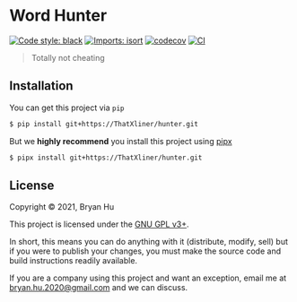 # Word Hunter

[![Code style: black](https://img.shields.io/badge/code%20style-black-000000.svg)](https://github.com/psf/black) [![Imports: isort](https://img.shields.io/badge/%20imports-isort-%231674b1?style=flat&labelColor=ef8336)](https://pycqa.github.io/isort/)
 [![codecov](https://codecov.io/gh/ThatXliner/hunter/branch/main/graph/badge.svg)](https://codecov.io/gh/ThatXliner/hunter)  [![CI](https://github.com/ThatXliner/hunter/actions/workflows/ci.yml/badge.svg?branch=main)](https://github.com/ThatXliner/hunter/actions/workflows/ci.yml)

> Totally not cheating


## Installation

You can get this project via `pip`

```bash
$ pip install git+https://ThatXliner/hunter.git
```

But we **highly recommend** you install this project using [pipx](https://pypa.github.io/pipx/)

```bash
$ pipx install git+https://ThatXliner/hunter.git
```


## License

Copyright © 2021, Bryan Hu

This project is licensed under the [GNU GPL v3+](https://github.com/ThatXliner/hunter/blob/main/LICENSE.txt).

In short, this means you can do anything with it (distribute, modify, sell) but if you were to publish your changes, you must make the source code and build instructions readily available.

If you are a company using this project and want an exception, email me at [bryan.hu.2020@gmail.com](mailto:bryan.hu.2020@gmail.com) and we can discuss.
